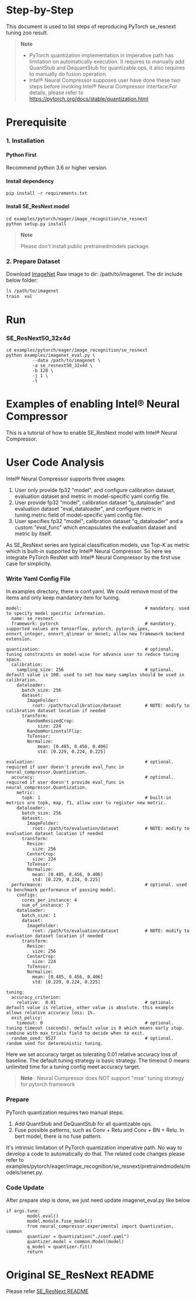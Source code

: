 Step-by-Step
============

This document is used to list steps of reproducing PyTorch se_resnext tuning zoo result.

> **Note**
>
> * PyTorch quantization implementation in imperative path has limitation on automatically execution. It requires to manually add QuantStub and DequantStub for quantizable ops, it also requires to manually do fusion operation.
> * Intel® Neural Compressor supposes user have done these two steps before invoking Intel® Neural Compressor interface.For details, please refer to https://pytorch.org/docs/stable/quantization.html

# Prerequisite

### 1. Installation

#### Python First

Recommend python 3.6 or higher version.

#### Install dependency

```
pip install -r requirements.txt
```

#### Install SE_ResNext model

```Shell
cd examples/pytorch/eager/image_recognition/se_resnext
python setup.py install
```

> **Note**
>
> Please don't install public pretrainedmodels package.

### 2. Prepare Dataset

Download [ImageNet](http://www.image-net.org/) Raw image to dir: /path/to/imagenet. The dir include below folder:

```bash
ls /path/to/imagenet
train  val
```

# Run

### SE_ResNext50_32x4d

```Shell
cd examples/pytorch/eager/image_recognition/se_resnext
python examples/imagenet_eval.py \
          --data /path/to/imagenet \
          -a se_resnext50_32x4d \
          -b 128 \
          -j 1 \
          -t
```

Examples of enabling Intel® Neural Compressor
============================================================

This is a tutorial of how to enable SE_ResNext model with Intel® Neural Compressor.

# User Code Analysis

Intel® Neural Compressor supports three usages:

1. User only provide fp32 "model", and configure calibration dataset, evaluation dataset and metric in model-specific yaml config file.
2. User provide fp32 "model", calibration dataset "q_dataloader" and evaluation dataset "eval_dataloader", and configure metric in tuning.metric field of model-specific yaml config file.
3. User specifies fp32 "model", calibration dataset "q_dataloader" and a custom "eval_func" which encapsulates the evaluation dataset and metric by itself.

As SE_ResNext series are typical classification models, use Top-K as metric which is built-in supported by Intel® Neural Compressor. So here we integrate PyTorch ResNet with Intel® Neural Compressor by the first use case for simplicity.

### Write Yaml Config File

In examples directory, there is conf.yaml. We could remove most of the items and only keep mandatory item for tuning.

```
model:                                               # mandatory. used to specify model specific information.
  name: se_resnext
  framework: pytorch                                 # mandatory. supported values are tensorflow, pytorch, pytorch_ipex, onnxrt_integer, onnxrt_qlinear or mxnet; allow new framework backend extension.

quantization:                                        # optional. tuning constraints on model-wise for advance user to reduce tuning space.
  calibration:
    sampling_size: 256                               # optional. default value is 100. used to set how many samples should be used in calibration.
    dataloader:
      batch_size: 256
      dataset:
        ImageFolder:
          root: /path/to/calibration/dataset         # NOTE: modify to calibration dataset location if needed
      transform:
        RandomResizedCrop:
            size: 224
        RandomHorizontalFlip:
        ToTensor:
        Normalize:
            mean: [0.485, 0.456, 0.406]
            std: [0.229, 0.224, 0.225]

evaluation:                                          # optional. required if user doesn't provide eval_func in neural_compressor.Quantization.
  accuracy:                                          # optional. required if user doesn't provide eval_func in neural_compressor.Quantization.
    metric:
      topk: 1                                        # built-in metrics are topk, map, f1, allow user to register new metric.
    dataloader:
      batch_size: 256
      dataset:
        ImageFolder:
          root: /path/to/evaluation/dataset          # NOTE: modify to evaluation dataset location if needed
      transform:
        Resize:
          size: 256
        CenterCrop:
          size: 224
        ToTensor:
        Normalize:
          mean: [0.485, 0.456, 0.406]
          std: [0.229, 0.224, 0.225]
  performance:                                       # optional. used to benchmark performance of passing model.
    configs:
      cores_per_instance: 4
      num_of_instance: 7
    dataloader:
      batch_size: 1
      dataset:
        ImageFolder:
          root: /path/to/evaluation/dataset          # NOTE: modify to evaluation dataset location if needed
      transform:
        Resize:
          size: 256
        CenterCrop:
          size: 224
        ToTensor:
        Normalize:
          mean: [0.485, 0.456, 0.406]
          std: [0.229, 0.224, 0.225]

tuning:
  accuracy_criterion:
    relative:  0.01                                  # optional. default value is relative, other value is absolute. this example allows relative accuracy loss: 1%.
  exit_policy:
    timeout: 0                                       # optional. tuning timeout (seconds). default value is 0 which means early stop. combine with max_trials field to decide when to exit.
  random_seed: 9527                                  # optional. random seed for deterministic tuning.

```

Here we set accuracy target as tolerating 0.01 relative accuracy loss of baseline. The default tuning strategy is basic strategy. The timeout 0 means unlimited time for a tuning config meet accuracy target.

> **Note** : Neural Compressor does NOT support "mse" tuning strategy for pytorch framework

### Prepare

PyTorch quantization requires two manual steps:

1. Add QuantStub and DeQuantStub for all quantizable ops.
2. Fuse possible patterns, such as Conv + Relu and Conv + BN + Relu. In bert model, there is no fuse pattern.

It's intrinsic limitation of PyTorch quantization imperative path. No way to develop a code to automatically do that.
The related code changes please refer to examples/pytorch/eager/image_recognition/se_resnext/pretrainedmodels/models/senet.py.

### Code Update

After prepare step is done, we just need update imagenet_eval.py like below

```
if args.tune:
        model.eval()
        model.module.fuse_model()
        from neural_compressor.experimental import Quantization, common
        quantizer = Quantization("./conf.yaml")
        quantizer.model = common.Model(model)
        q_model = quantizer.fit()
        return
```

# Original SE_ResNext README

Please refer [SE_ResNext README](SE_ResNext_README.md)
